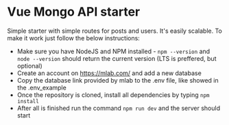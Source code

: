 # Vue Mongo API starter

Simple starter with simple routes for posts and users.
It's easily scalable.
To make it work just follow the below instructions:

  - Make sure you have NodeJS and NPM installed - `npm --version` and `node --version` should return the current version (LTS is preffered, but optional)
  - Create an account on https://mlab.com/ and add a new database 
  - Copy the database link provided by mlab to the .env file, like showed in the .env_example
  - Once the repository is cloned, install all dependencies by typing `npm install`
  - After all is finished run the command `npm run dev` and the server should start